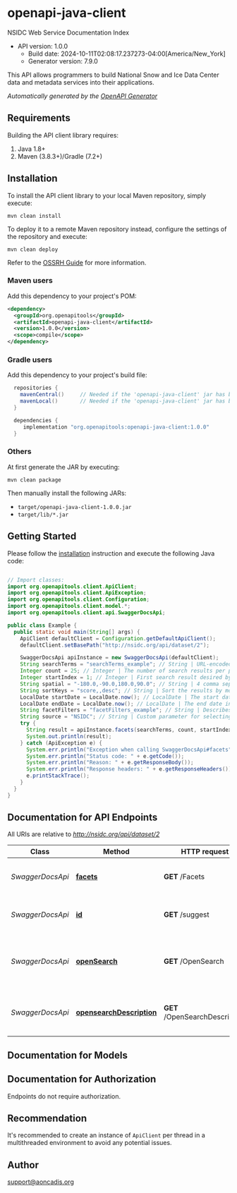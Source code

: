 # openapi-java-client

NSIDC Web Service Documentation Index
- API version: 1.0.0
  - Build date: 2024-10-11T02:08:17.237273-04:00[America/New_York]
  - Generator version: 7.9.0

This API allows programmers to build National Snow and Ice Data Center data and metadata services into their applications.


*Automatically generated by the [OpenAPI Generator](https://openapi-generator.tech)*


## Requirements

Building the API client library requires:
1. Java 1.8+
2. Maven (3.8.3+)/Gradle (7.2+)

## Installation

To install the API client library to your local Maven repository, simply execute:

```shell
mvn clean install
```

To deploy it to a remote Maven repository instead, configure the settings of the repository and execute:

```shell
mvn clean deploy
```

Refer to the [OSSRH Guide](http://central.sonatype.org/pages/ossrh-guide.html) for more information.

### Maven users

Add this dependency to your project's POM:

```xml
<dependency>
  <groupId>org.openapitools</groupId>
  <artifactId>openapi-java-client</artifactId>
  <version>1.0.0</version>
  <scope>compile</scope>
</dependency>
```

### Gradle users

Add this dependency to your project's build file:

```groovy
  repositories {
    mavenCentral()     // Needed if the 'openapi-java-client' jar has been published to maven central.
    mavenLocal()       // Needed if the 'openapi-java-client' jar has been published to the local maven repo.
  }

  dependencies {
     implementation "org.openapitools:openapi-java-client:1.0.0"
  }
```

### Others

At first generate the JAR by executing:

```shell
mvn clean package
```

Then manually install the following JARs:

* `target/openapi-java-client-1.0.0.jar`
* `target/lib/*.jar`

## Getting Started

Please follow the [installation](#installation) instruction and execute the following Java code:

```java

// Import classes:
import org.openapitools.client.ApiClient;
import org.openapitools.client.ApiException;
import org.openapitools.client.Configuration;
import org.openapitools.client.model.*;
import org.openapitools.client.api.SwaggerDocsApi;

public class Example {
  public static void main(String[] args) {
    ApiClient defaultClient = Configuration.getDefaultApiClient();
    defaultClient.setBasePath("http://nsidc.org/api/dataset/2");

    SwaggerDocsApi apiInstance = new SwaggerDocsApi(defaultClient);
    String searchTerms = "searchTerms_example"; // String | URL-encoded keyword or keywords desired by the client; OpenSearch 1.1
    Integer count = 25; // Integer | The number of search results per page desired by the client; OpenSearch 1.1
    Integer startIndex = 1; // Integer | First search result desired by the search client; OpenSearch 1.1
    String spatial = "-180.0,-90.0,180.0,90.0"; // String | 4 comma separated values - W, S, E, N; OpenSearch-Geo 1.0, \"box\" parameter
    String sortKeys = "score,,desc"; // String | Sort the results by most relevant (default), smallest or largest spatial area, shortest or longest temporal duration, or most recently updated; partial implementation of OpenSearch SRU 1.0
    LocalDate startDate = LocalDate.now(); // LocalDate | The start date in yyyy-mm-dd format
    LocalDate endDate = LocalDate.now(); // LocalDate | The end date in yyyy-mm-dd format
    String facetFilters = "facetFilters_example"; // String | Describes faceted restrictions on the search. A URL-encoded JSON object where the keys are the names of the facet, and the values are arrays of the selected facet values
    String source = "NSIDC"; // String | Custom parameter for selecting which source to use; the Arctic Data Explorer (ADE) uses data aggregated from many sources, including, but not limited to, NSIDC
    try {
      String result = apiInstance.facets(searchTerms, count, startIndex, spatial, sortKeys, startDate, endDate, facetFilters, source);
      System.out.println(result);
    } catch (ApiException e) {
      System.err.println("Exception when calling SwaggerDocsApi#facets");
      System.err.println("Status code: " + e.getCode());
      System.err.println("Reason: " + e.getResponseBody());
      System.err.println("Response headers: " + e.getResponseHeaders());
      e.printStackTrace();
    }
  }
}

```

## Documentation for API Endpoints

All URIs are relative to *http://nsidc.org/api/dataset/2*

Class | Method | HTTP request | Description
------------ | ------------- | ------------- | -------------
*SwaggerDocsApi* | [**facets**](docs/SwaggerDocsApi.md#facets) | **GET** /Facets | View the facet information corresponding to a search
*SwaggerDocsApi* | [**id**](docs/SwaggerDocsApi.md#id) | **GET** /suggest | Suggest search terms based on a partial query
*SwaggerDocsApi* | [**openSearch**](docs/SwaggerDocsApi.md#openSearch) | **GET** /OpenSearch | Search documents using the OpenSearch 1.1 Specification
*SwaggerDocsApi* | [**opensearchDescription**](docs/SwaggerDocsApi.md#opensearchDescription) | **GET** /OpenSearchDescription | Describes the web interface of NSIDC&#39;s data search engine


## Documentation for Models



<a id="documentation-for-authorization"></a>
## Documentation for Authorization

Endpoints do not require authorization.


## Recommendation

It's recommended to create an instance of `ApiClient` per thread in a multithreaded environment to avoid any potential issues.

## Author

support@aoncadis.org

